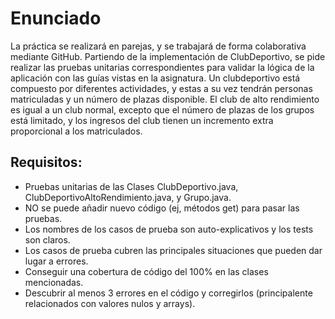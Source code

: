 # Enunciado
La práctica se realizará en parejas, y se trabajará de forma colaborativa mediante GitHub. Partiendo de la implementación de ClubDeportivo, se pide realizar las pruebas unitarias correspondientes para validar la lógica de la aplicación con las guías vistas en la asignatura. Un clubdeportivo está compuesto por diferentes actividades, y estas a su vez tendrán personas matriculadas y un número de plazas disponible. El club de alto rendimiento es igual a un club normal, excepto que el número de plazas de los grupos está limitado, y los ingresos del club tienen un incremento extra proporcional a los matriculados. 

## Requisitos:
 - Pruebas unitarias de las Clases ClubDeportivo.java, ClubDeportivoAltoRendimiento.java, y Grupo.java.
 - NO se puede añadir nuevo código (ej, métodos get) para pasar las pruebas.
 - Los nombres de los casos de prueba son auto-explicativos y los tests son claros.
 - Los casos de prueba cubren las principales situaciones que pueden dar lugar a errores.
 - Conseguir una cobertura de código del 100% en las clases mencionadas.
 - Descubrir al menos 3 errores en el código y corregirlos (principalente relacionados con valores nulos y arrays).
